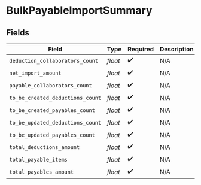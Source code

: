 # BulkPayableImportSummary


## Fields

| Field                            | Type                             | Required                         | Description                      |
| -------------------------------- | -------------------------------- | -------------------------------- | -------------------------------- |
| `deduction_collaborators_count`  | *float*                          | :heavy_check_mark:               | N/A                              |
| `net_import_amount`              | *float*                          | :heavy_check_mark:               | N/A                              |
| `payable_collaborators_count`    | *float*                          | :heavy_check_mark:               | N/A                              |
| `to_be_created_deductions_count` | *float*                          | :heavy_check_mark:               | N/A                              |
| `to_be_created_payables_count`   | *float*                          | :heavy_check_mark:               | N/A                              |
| `to_be_updated_deductions_count` | *float*                          | :heavy_check_mark:               | N/A                              |
| `to_be_updated_payables_count`   | *float*                          | :heavy_check_mark:               | N/A                              |
| `total_deductions_amount`        | *float*                          | :heavy_check_mark:               | N/A                              |
| `total_payable_items`            | *float*                          | :heavy_check_mark:               | N/A                              |
| `total_payables_amount`          | *float*                          | :heavy_check_mark:               | N/A                              |